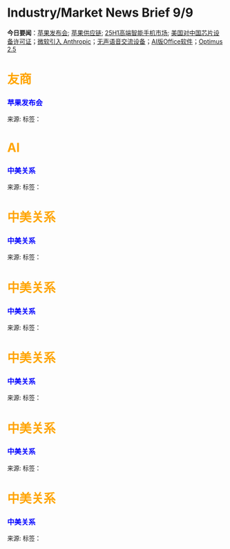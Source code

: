 # Industry/Market News Brief 9/9

**今日要闻**：[苹果发布会](#1); [苹果供应链](#2); [25H1高端智能手机市场](#3); [美国对中国芯片设备许可证](#4)；[微软引入 Anthropic](#5)；[无声语音交流设备](#6)；[AI版Office软件](#7)；[Optimus 2.5](#8)

# <span style="color:Orange;">友商</span>

<a name="1"></a>

### <span style="color:blue;">苹果发布会</span>




来源: []()
标签：`` `` 

# <span style="color:Orange;">AI</span>

<a name="2"></a>

### <span style="color:blue;">中美关系</span>



来源: []()
标签：`` `` 

# <span style="color:Orange;">中美关系</span>

<a name="3"></a>

### <span style="color:blue;">中美关系</span>



来源: []()
标签：`` `` 

# <span style="color:Orange;">中美关系</span>

<a name="4"></a>

### <span style="color:blue;">中美关系</span>



来源: []()
标签：`` `` 

# <span style="color:Orange;">中美关系</span>

<a name="5"></a>

### <span style="color:blue;">中美关系</span>



来源: []()
标签：`` `` 

# <span style="color:Orange;">中美关系</span>

<a name="6"></a>

### <span style="color:blue;">中美关系</span>



来源: []()
标签：`` `` 

# <span style="color:Orange;">中美关系</span>

<a name="7"></a>

### <span style="color:blue;">中美关系</span>



来源: []()
标签：`` `` 

